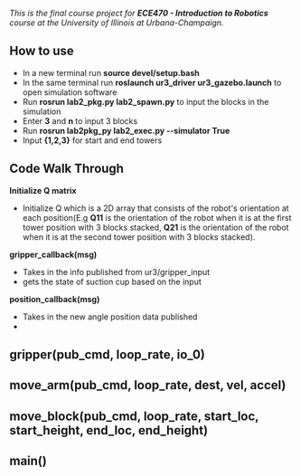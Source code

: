 *This is the final course project for **ECE470 - Introduction to Robotics** course at the University of Illinois at Urbana-Champaign.*

## How to use
- In a new terminal run **source devel/setup.bash**
- In the same terminal run **roslaunch ur3_driver ur3_gazebo.launch** to open simulation software
- Run **rosrun lab2_pkg.py lab2_spawn.py** to input the blocks in the simulation
- Enter **3** and **n** to input 3 blocks
- Run **rosrun lab2pkg_py lab2_exec.py --simulator True**
- Input **{1,2,3}** for start and end towers 

## Code Walk Through
**Initialize Q matrix**
- Initialize Q which is a 2D array that consists of the robot's orientation at each position(E.g **Q11** is the orientation of the robot when it is at the first tower position with $3$ blocks stacked, **Q21** is the orientation of the robot when it is at the second tower position with $3$ blocks stacked).


**gripper_callback(msg)**
- Takes in the info published from ur3/gripper_input
- gets the state of suction cup based on the input

**position_callback(msg)**
- Takes in the new angle position data published
- 

**gripper(pub_cmd, loop_rate, io_0)**
-


**move_arm(pub_cmd, loop_rate, dest, vel, accel)**
-

**move_block(pub_cmd, loop_rate, start_loc, start_height, end_loc, end_height)**
-

**main()**
-               
         
